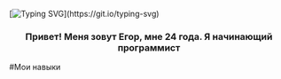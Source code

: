 [![Typing SVG](https://readme-typing-svg.herokuapp.com?font=&size=45&duration=2500&color=000000&background=FFFFFF&center=true&vCenter=true&width=800&height=100&lines=%D0%9F%D1%80%D0%B8%D0%B2%D0%B5%D1%82+%D0%B2%D1%81%D0%B5%D0%BC!+%F0%9F%91%8B;%D0%9C%D0%B5%D0%BD%D1%8F+%D0%B7%D0%BE%D0%B2%D1%83%D1%82+%D0%95%D0%B3%D0%BE%D1%80!)](https://git.io/typing-svg)

<h3 align="center">
  Привет! Меня зовут Егор, мне 24 года. Я начинающий программист
</h3>

#Мои навыки
